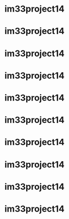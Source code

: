 # im33project14
# im33project14
# im33project14
# im33project14
# im33project14
# im33project14
# im33project14
# im33project14
# im33project14
# im33project14

